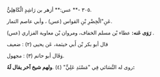 ٣٠٥ -** عس:** أزهر بن رَاشِدٍ الْكَاهِلِيُّ.

عَنِ"الْخِضْرِ بْنِ القواس (عس) ، وأبي عاصم التمار.

**رَوَى عَنه:** عطاء بْن مسلم الخفاف، ومروان بْن معاوية الفزاري (عس) .

قال أبو بكر بْن أَبي خيثمة، عَن يحيى (٢) : ضعيف

وَقَال أبو حاتم (٣) : مجهول.

روى له النَّسَائي فِي "مَسْنَدِ عَلِيٍّ" (٤) .**ولهم شيخ آخر يقال لَهُ:**